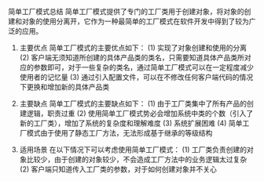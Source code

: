 简单工厂模式总结
简单工厂模式提供了专门的工厂类用于创建对象，将对象的创建和对象的使用分离开，它作为一种最简单的工厂模式在软件开发中得到了较为广泛的应用。
1. 主要优点
简单工厂模式的主要优点如下：
(1) 实现了对象创建和使用的分离
(2) 客户端无须知道所创建的具体产品类的类名，只需要知道具体产品类所对应的参数即可，对于一些复杂的类名，通过简单工厂模式可以在一定程度减少使用者的记忆量
(3) 通过引入配置文件，可以在不修改任何客户端代码的情况下更换和增加新的具体产品类

2. 主要缺点
简单工厂模式的主要缺点如下：
(1) 由于工厂类集中了所有产品的创建逻辑，职责过重
(2) 使用简单工厂模式势必会增加系统中类的个数（引入了新的工厂类），增加了系统的复杂度和理解难度
(3) 系统扩展困难
(4) 简单工厂模式由于使用了静态工厂方法，无法形成基于继承的等级结构

3. 适用场景
在以下情况下可以考虑使用简单工厂模式：
(1) 工厂类负责创建的对象比较少，由于创建的对象较少，不会造成工厂方法中的业务逻辑太过复杂
(2) 客户端只知道传入工厂类的参数，对于如何创建对象并不关心
